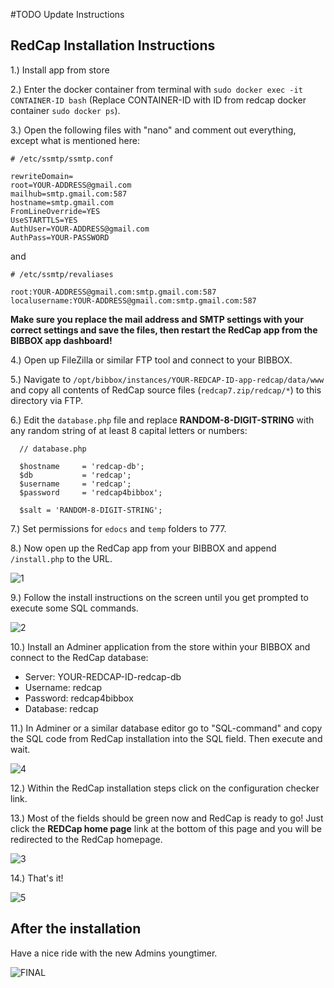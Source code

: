 #TODO Update Instructions


## RedCap Installation Instructions

1.) Install app from store

2.) Enter the docker container from terminal with `sudo docker exec -it CONTAINER-ID bash` (Replace CONTAINER-ID with ID from redcap docker container `sudo docker ps`).

3.) Open the following files with "nano" and comment out everything, except what is mentioned here:

    # /etc/ssmtp/ssmtp.conf
    
    rewriteDomain=
    root=YOUR-ADDRESS@gmail.com
    mailhub=smtp.gmail.com:587
    hostname=smtp.gmail.com
    FromLineOverride=YES
    UseSTARTTLS=YES
    AuthUser=YOUR-ADDRESS@gmail.com
    AuthPass=YOUR-PASSWORD

and

    # /etc/ssmtp/revaliases
    
    root:YOUR-ADDRESS@gmail.com:smtp.gmail.com:587
    localusername:YOUR-ADDRESS@gmail.com:smtp.gmail.com:587


  **Make sure you replace the mail address and SMTP settings with your correct settings and save the files, then restart the RedCap app from the BIBBOX app dashboard!**


4.) Open up FileZilla or similar FTP tool and connect to your BIBBOX.

5.) Navigate to `/opt/bibbox/instances/YOUR-REDCAP-ID-app-redcap/data/www` and copy all contents of RedCap source files (`redcap7.zip/redcap/*`) to this directory via FTP.

6.) Edit the `database.php` file and replace **RANDOM-8-DIGIT-STRING** with any random string of at least 8 capital letters or numbers:

      // database.php
      
      $hostname     = 'redcap-db';
      $db           = 'redcap';
      $username     = 'redcap';
      $password     = 'redcap4bibbox';

      $salt = 'RANDOM-8-DIGIT-STRING';


7.) Set permissions for `edocs` and `temp` folders to 777. 

8.) Now open up the RedCap app from your BIBBOX and append `/install.php` to the URL.

![1](assets/install-screen-01.jpg)

9.) Follow the install instructions on the screen until you get prompted to execute some SQL commands.

![2](assets/install-screen-02.jpg)

10.) Install an Adminer application from the store within your BIBBOX and connect to the RedCap database:

  * Server: YOUR-REDCAP-ID-redcap-db
  * Username: redcap
  * Password: redcap4bibbox
  * Database: redcap


11.) In Adminer or a similar database editor go to "SQL-command" and copy the SQL code from RedCap installation into the SQL field. Then execute and wait.

![4](assets/install-screen-04.jpg)

12.) Within the RedCap installation steps click on the configuration checker link.

13.) Most of the fields should be green now and RedCap is ready to go! Just click the **REDCap home page** link at the bottom of this page and you will be redirected to the RedCap homepage. 

![3](assets/install-screen-03.jpg)

14.) That's it!

![5](assets/install-screen-05.jpg)



## After the installation

Have a nice ride with the new Admins youngtimer.

![FINAL](assets/install-screen-final.jpg)


